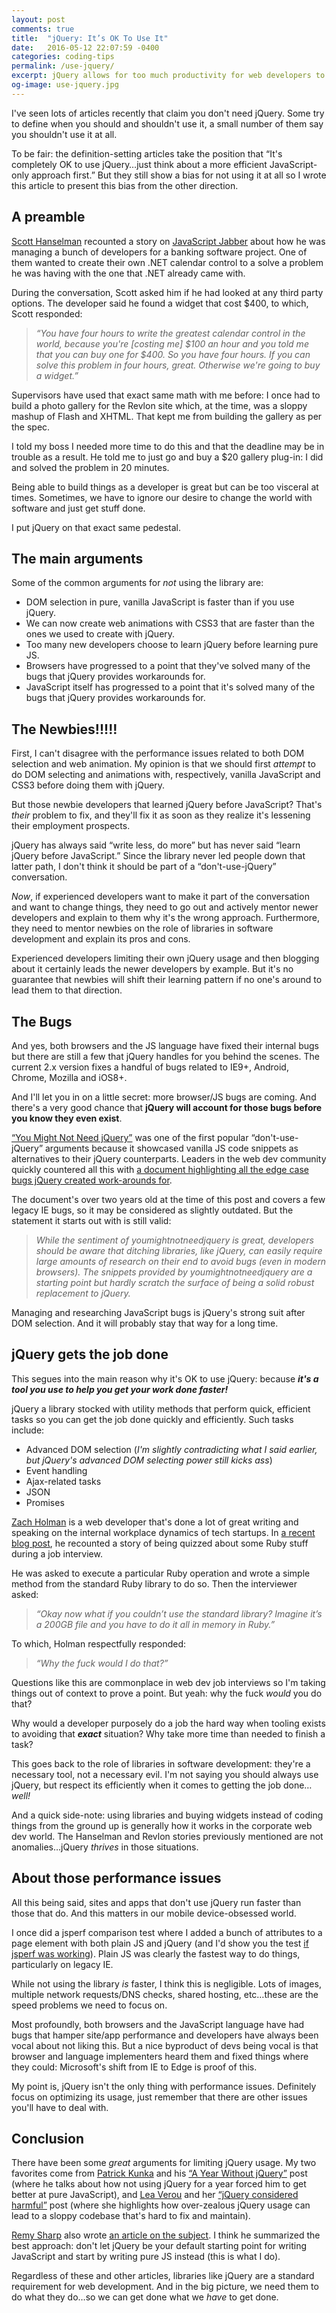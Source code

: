 ```yaml
---
layout: post
comments: true
title:  "jQuery: It’s OK To Use It"
date:   2016-05-12 22:07:59 -0400
categories: coding-tips
permalink: /use-jquery/
excerpt: jQuery allows for too much productivity for web developers to stop using it completely. But they should understand when to use it, and why.
og-image: use-jquery.jpg
---
```

<p>I've seen lots of articles recently that claim you don't need jQuery. Some try to define when you should and shouldn't use it, a small number of them say you shouldn't use it at all.</p><p>To be fair: the definition-setting articles take the position that &#8220;It's completely OK to use jQuery&#8230;just think about a more efficient JavaScript-only approach first.&#8221; But they still show a bias for not using it at all so I wrote this article to present this bias from the other direction.</p><h2>A preamble</h2><p><a href="https://twitter.com/shanselman">Scott Hanselman</a> recounted a story on <a href="https://devchat.tv/js-jabber/071-jsj-javascript-strategies-at-microsoft-with-scott-hanselman">JavaScript Jabber</a> about how he was managing a bunch of developers for a banking software project. One of them wanted to create their own .NET calendar control to a solve a problem he was having with the one that .NET already came with.</p><p>During the conversation, Scott asked him if he had looked at any third party options. The developer said he found a widget that cost $400, to which, Scott responded:</p><blockquote><p><em>&#8220;You have four hours to write the greatest calendar control in the world, because you're [costing me] $100 an hour and you told me that you can buy one for $400. So you have four hours. If you can solve this problem in four hours, great. Otherwise we're going to buy a widget.&#8221;</em></p></blockquote><p>Supervisors have used that exact same math with me before: I once had to build a photo gallery for the Revlon site which, at the time, was a sloppy mashup of Flash and XHTML. That kept me from building the gallery as per the spec.</p><p>I told my boss I needed more time to do this and that the deadline may be in trouble as a result. He told me to just go and buy a $20 gallery plug-in: I did and solved the problem in 20 minutes.</p><p>Being able to build things as a developer is great but can be too visceral at times. Sometimes, we have to ignore our desire to change the world with software and just get stuff done.</p><p>I put jQuery on that exact same pedestal.</p><h2>The main arguments</h2><p>Some of the common arguments for <em>not</em> using the library are:</p><ul><li class="post-list-item">DOM selection in pure, vanilla JavaScript is faster than if you use jQuery.</li><li class="post-list-item">We can now create web animations with CSS3 that are faster than the ones we used to create with jQuery.</li><li class="post-list-item">Too many new developers choose to learn jQuery before learning pure JS.</li><li class="post-list-item">Browsers have progressed to a point that they've solved many of the bugs that jQuery provides workarounds for.</li><li class="post-list-item">JavaScript itself has progressed to a point that it's solved many of the bugs that jQuery provides workarounds for.</li></ul><h2>The Newbies!!!!!</h2><p>First, I can't disagree with the performance issues related to both DOM selection and web animation. My opinion is that we should first <em>attempt</em> to do DOM selecting and animations with, respectively, vanilla JavaScript and CSS3 before doing them with jQuery.</p><p>But those newbie developers that learned jQuery before JavaScript? That's <em>their</em> problem to fix, and they'll fix it as soon as they realize it's lessening their employment prospects.</p><p>jQuery has always said &#8220;write less, do more&#8221; but has never said &#8220;learn jQuery before JavaScript.&#8221; Since the library never led people down that latter path, I don't think it should be part of a &#8220;don't-use-jQuery&#8221; conversation.</p><p><em>Now</em>, if experienced developers want to make it part of the conversation and want to change things, they need to go out and actively mentor newer developers and explain to them why it's the wrong approach. Furthermore, they need to mentor newbies on the role of libraries in software development and explain its pros and cons.</p><p>Experienced developers limiting their own jQuery usage and then blogging about it certainly leads the newer developers by example. But it's no guarantee that newbies will shift their learning pattern if no one's around to lead them to that direction.</p><h2>The Bugs</h2><p>And yes, both browsers and the JS language have fixed their internal bugs but there are still a few that jQuery handles for you behind the scenes. The current 2.x version fixes a handful of bugs related to IE9+, Android, Chrome, Mozilla and iOS8+.</p><p>And I'll let you in on a little secret: more browser/JS bugs are coming. And there's a very good chance that <strong>jQuery will account for those bugs before you know they even exist</strong>.</p><p><a href="http://youmightnotneedjquery.com/">&#8220;You Might Not Need jQuery&#8221;</a> was one of the first popular &#8220;don't-use-jQuery&#8221; arguments because it showcased vanilla JS code snippets as alternatives to their jQuery counterparts. Leaders in the web dev community quickly countered all this with <a href="https://docs.google.com/document/d/1LPaPA30bLUB_publLIMF0RlhdnPx_ePXm7oW02iiT6o/edit">a document highlighting all the edge case bugs jQuery created work-arounds for</a>.</p><p>The document's over two years old at the time of this post and covers a few legacy IE bugs, so it may be considered as slightly outdated. But the statement it starts out with is still valid:</p><blockquote><p> <em>While the sentiment of youmightnotneedjquery is great, developers should be aware that ditching libraries, like jQuery, can easily require large amounts of research on their end to avoid bugs (even in modern browsers). The snippets provided by youmightnotneedjquery are a starting point but hardly scratch the surface of being a solid robust replacement to jQuery.</em></p></blockquote><p>Managing and researching JavaScript bugs is jQuery's strong suit after DOM selection. And it will probably stay that way for a long time.</p><h2>jQuery gets the job done</h2><p>This segues into the main reason why it's OK to use jQuery: because <strong><em>it's a tool you use to help you get your work done faster!</em></strong></p><p>jQuery a library stocked with utility methods that perform quick, efficient tasks so you can get the job done quickly and efficiently. Such tasks include:</p><ul><li class="post-list-item">Advanced DOM selection (<em>I'm slightly contradicting what I said earlier, but jQuery's advanced DOM selecting power still kicks ass</em>)</li><li class="post-list-item">Event handling</li><li class="post-list-item">Ajax-related tasks</li><li class="post-list-item">JSON</li><li class="post-list-item">Promises</li></ul><p><a href="https://twitter.com/holman">Zach Holman</a> is a web developer that's done a lot of great writing and speaking on the internal workplace dynamics of tech startups. In <a href="https://zachholman.com/posts/startup-interviewing-is-fucked/">a recent blog post</a>, he recounted a story of being quizzed about some Ruby stuff during a job interview.</p><p>He was asked to execute a particular Ruby operation and wrote a simple method from the standard Ruby library to do so. Then the interviewer asked:</p><blockquote><p><em>&#8220;Okay now what if you couldn’t use the standard library? Imagine it’s a 200GB file and you have to do it all in memory in Ruby.&#8221;</em></p></blockquote><p>To which, Holman respectfully responded:</p><blockquote><p><em>&#8220;Why the fuck would I do that?&#8221;</em></p></blockquote><p>Questions like this are commonplace in web dev job interviews so I'm taking things out of context to prove a point. But yeah: why the fuck <em>would</em> you do that?</p><p>Why would a developer purposely do a job the hard way when tooling exists to avoiding that <em><strong>exact</strong></em> situation? Why take more time than needed to finish a task?</p><p>This goes back to the role of libraries in software development: they're a necessary tool, not a necessary evil. I'm not saying you should always use jQuery, but respect its efficiently when it comes to getting the job done&#8230;<em>well!</em></p><p>And a quick side-note: using libraries and buying widgets instead of coding things from the ground up is generally how it works in the corporate web dev world. The Hanselman and Revlon stories previously mentioned are not anomalies&#8230;jQuery <em>thrives</em> in those situations.</p><h2>About those performance issues</h2><p>All this being said, sites and apps that don't use jQuery run faster than those that do. And this matters in our mobile device-obsessed world.</p><p>I once did a jsperf comparison test where I added a bunch of attributes to a page element with both plain JS and jQuery (and I'd show you the test <a href="https://github.com/jsperf/jsperf.com/issues/18">if jsperf was working</a>). Plain JS was clearly the fastest way to do things, particularly on legacy IE.</p><p>While not using the library <em>is</em> faster, I think this is negligible. Lots of images, multiple network requests/DNS checks, shared hosting, etc&#8230;these are the speed problems we need to focus on.</p><p>Most profoundly, both browsers and the JavaScript language have had bugs that hamper site/app performance and developers have always been vocal about not liking this. But a nice byproduct of devs being vocal is that browser and language implementers heard them and fixed things where they could: Microsoft's shift from IE to Edge is proof of this.</p><p>My point is, jQuery isn't the only thing with performance issues. Definitely focus on optimizing its usage, just remember that there are other issues you'll have to deal with.</p><h2>Conclusion</h2><p>There have been some <em>great</em> arguments for limiting jQuery usage. My two favorites come from <a href="https://twitter.com/patrickkunka">Patrick Kunka</a> and his <a href="http://blog.wearecolony.com/a-year-without-jquery/">&#8220;A Year Without jQuery&#8221;</a> post (where he talks about how not using jQuery for a year forced him to get better at pure JavaScript), and <a href="https://twitter.com/leaverou">Lea Verou</a> and her <a href="http://lea.verou.me/2015/04/jquery-considered-harmful/">&#8220;jQuery considered harmful&#8221;</a> post (where she highlights how over-zealous jQuery usage can lead to a sloppy codebase that's hard to fix and maintain).</p><p><a href="https://twitter.com/rem">Remy Sharp</a> also wrote <a href="https://remysharp.com/2013/04/19/i-know-jquery-now-what">an article on the subject</a>. I think he summarized the best approach: don't let jQuery be your default starting point for writing JavaScript and start by writing pure JS instead (this is what I do).</p><p>Regardless of these and other articles, libraries like jQuery are a standard requirement for web development. And in the big picture, we need them to do what they do&#8230;so we can get done what we <em>have</em> to get done.</p>